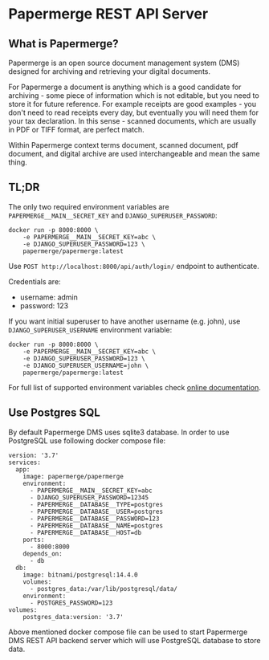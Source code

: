 # Papermerge REST API Server

## What is Papermerge?

Papermerge is an open source document management system (DMS)
designed for archiving and retrieving your digital documents.

For Papermerge a document is anything which is a good candidate for
archiving - some piece of information which is not editable, but you need to
store it for future reference. For example receipts are good examples - you
don't need to read receipts every day, but eventually you will need them for
your tax declaration. In this sense - scanned documents, which are usually in
PDF or TIFF format, are perfect match.

Within Papermerge context terms document, scanned document, pdf document,
and digital archive are used interchangeable and mean the same thing.


## TL;DR

The only two required environment variables are `PAPERMERGE__MAIN__SECRET_KEY` and `DJANGO_SUPERUSER_PASSWORD`:

    docker run -p 8000:8000 \
        -e PAPERMERGE__MAIN__SECRET_KEY=abc \
        -e DJANGO_SUPERUSER_PASSWORD=123 \
        papermerge/papermerge:latest

Use `POST http://localhost:8000/api/auth/login/` endpoint to authenticate.

Credentials are:

- username: admin
- password: 123

If you want initial superuser to have another username (e.g. john), use `DJANGO_SUPERUSER_USERNAME` environment variable:
    
    docker run -p 8000:8000 \
        -e PAPERMERGE__MAIN__SECRET_KEY=abc \
        -e DJANGO_SUPERUSER_PASSWORD=123 \
        -e DJANGO_SUPERUSER_USERNAME=john \
        papermerge/papermerge:latest
        
For full list of supported environment variables check [online documentation](https://docs.papermerge.io/Settings/index.html).

## Use Postgres SQL

By default Papermerge DMS uses sqlite3 database. In order to use PostgreSQL use following docker compose file:

    version: '3.7'
    services:
      app:
        image: papermerge/papermerge
        environment:
          - PAPERMERGE__MAIN__SECRET_KEY=abc
          - DJANGO_SUPERUSER_PASSWORD=12345
          - PAPERMERGE__DATABASE__TYPE=postgres
          - PAPERMERGE__DATABASE__USER=postgres
          - PAPERMERGE__DATABASE__PASSWORD=123
          - PAPERMERGE__DATABASE__NAME=postgres
          - PAPERMERGE__DATABASE__HOST=db
        ports:
          - 8000:8000
        depends_on:
          - db
      db:
        image: bitnami/postgresql:14.4.0
        volumes:
          - postgres_data:/var/lib/postgresql/data/
        environment:
          - POSTGRES_PASSWORD=123
    volumes:
        postgres_data:version: '3.7'

Above mentioned docker compose file can be used to start Papermerge DMS REST API backend server which will use PostgreSQL database to store data.
